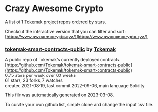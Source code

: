 # Crazy Awesome Crypto
A list of 1 [Tokemak](https://github.com/Tokemak) project repos ordered by stars.  

Checkout the interactive version that you can filter and sort: 
[https://www.awesomecrypto.xyz/](https://www.awesomecrypto.xyz/)  


### [tokemak-smart-contracts-public](https://github.com/Tokemak/tokemak-smart-contracts-public) by [Tokemak](https://github.com/Tokemak)  
A public repo of Tokemak's currently deployed contracts.  
[https://github.com/Tokemak/tokemak-smart-contracts-public](https://github.com/Tokemak/tokemak-smart-contracts-public)  
0.75 stars per week over 80 weeks  
61 stars, 23 forks, 7 watches  
created 2021-08-19, last commit 2022-09-06, main language Solidity  


This file was automatically generated on 2023-03-08.  

To curate your own github list, simply clone and change the input csv file.  